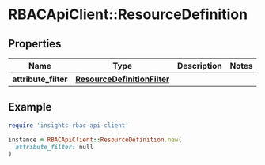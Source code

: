 # RBACApiClient::ResourceDefinition

## Properties

| Name | Type | Description | Notes |
| ---- | ---- | ----------- | ----- |
| **attribute_filter** | [**ResourceDefinitionFilter**](ResourceDefinitionFilter.md) |  |  |

## Example

```ruby
require 'insights-rbac-api-client'

instance = RBACApiClient::ResourceDefinition.new(
  attribute_filter: null
)
```

